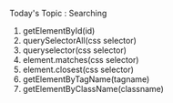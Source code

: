 Today's Topic : Searching

1. getElementById(id)
2. querySelectorAll(css selector) 
3. queryselector(css selector)
4. element.matches(css selector)
5. element.closest(css selector)
6. getElementByTagName(tagname)
7. getElementByClassName(classname)
